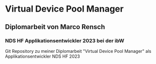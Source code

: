 # Virtual Device Pool Manager
## Diplomarbeit von Marco Rensch
### NDS HF Applikationsentwickler 2023 bei der ibW

Git Repository zu meiner Diplomarbeit "Virtual Device Pool Manager" als Applikationsentwickler NDS HF 2023
